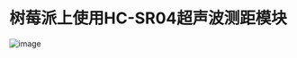 # 树莓派上使用HC-SR04超声波测距模块

![image](https://user-images.githubusercontent.com/37497450/187576641-c2e70bdf-78c8-4228-8c00-93d4b507ecfe.png)

